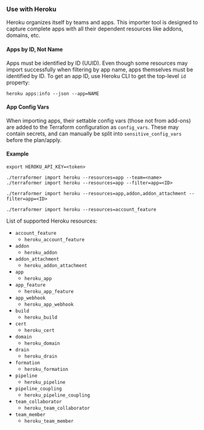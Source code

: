 ### Use with Heroku

Heroku organizes itself by teams and apps. This importer tool is designed to capture complete apps with all their dependent resources like addons, domains, etc.

#### Apps by ID, Not Name

Apps must be identified by ID (UUID). Even though some resources may import successfully when filtering by app name, apps themselves must be identified by ID. To get an app ID, use Heroku CLI to get the top-level `id` property:

```
heroku apps:info --json --app=NAME
```

#### App Config Vars

When importing apps, their settable config vars (those not from add-ons) are added to the Terraform configuration as `config_vars`. These may contain secrets, and can manually be split into `sensitive_config_vars` before the plan/apply.

#### Example

```
export HEROKU_API_KEY=<token>

./terraformer import heroku --resources=app --team=<name>
./terraformer import heroku --resources=app --filter=app=<ID>

./terraformer import heroku --resources=app,addon,addon_attachment --filter=app=<ID>

./terraformer import heroku --resources=account_feature
```

List of supported Heroku resources:

*   `account_feature`
    * `heroku_account_feature`
*   `addon`
    * `heroku_addon`
*   `addon_attachment`
    * `heroku_addon_attachment`
*   `app`
    * `heroku_app`
*   `app_feature`
    * `heroku_app_feature`
*   `app_webhook`
    * `heroku_app_webhook`
*   `build`
    * `heroku_build`
*   `cert`
    * `heroku_cert`
*   `domain`
    * `heroku_domain`
*   `drain`
    * `heroku_drain`
*   `formation`
    * `heroku_formation`
*   `pipeline`
    * `heroku_pipeline`
*   `pipeline_coupling`
    * `heroku_pipeline_coupling`
*   `team_collaborator`
    * `heroku_team_collaborator`
*   `team_member`
    * `heroku_team_member`

